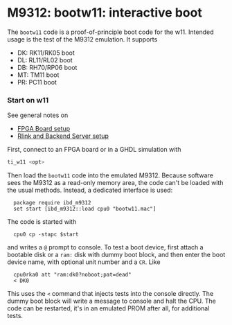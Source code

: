 # M9312: bootw11: interactive boot

The `bootw11` code is a proof-of-principle boot code for the w11.
Intended usage is the test of the M9312 emulation. It supports
- DK:  RK11/RK05 boot
- DL:  RL11/RL02 boot
- DB:  RH70/RP06 boot
- MT:  TM11 boot
- PR:  PC11 boot

### Start on w11
See general notes on
- [FPGA Board setup](../../../doc/w11a_board_connection.md)
- [Rlink and Backend Server setup](../../../doc/w11a_backend_setup.md)

First, connect to an FPGA board or in a GHDL simulation with
```bash
ti_w11 <opt>
```
Then load the `bootw11` code into the emulated M9312. Because software
sees the M9312 as a read-only memory area, the code can't be loaded with
the usual methods. Instead, a dedicated interface is used:
```
  package require ibd_m9312
  set start [ibd_m9312::load cpu0 "bootw11.mac"]
```
The code is started with
```
  cpu0 cp -stapc $start
```
and writes a `@` prompt to console. To test a boot device, first attach
a bootable disk or a `ram:` disk with dummy boot block, and then enter the
boot device name, with optional unit number and a `CR`. Like
```
  cpu0rka0 att "ram:dk0?noboot;pat=dead"
  < DK0
```
This uses the `<` command that injects tests into the console directly.
The dummy boot block will write a message to console and halt the CPU.
The code can be restarted, it's in an emulated PROM after all, for additional
tests.
